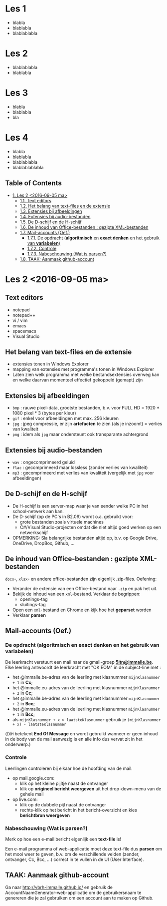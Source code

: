 # Les 1

- blabla
- blablabla
- blablablabla

# Les 2

- blablablabla
- blablabla

# Les 3

- blabla
- blablabla
- bla

# Les 4

- blabla
- blablabla
- blablablabla
- blablablablabla

<div id="table-of-contents">
<h2>Table of Contents</h2>
<div id="text-table-of-contents">
<ul>
<li><a href="#orgheadline12">1. Les 2 <span class="timestamp-wrapper"><span class="timestamp">&lt;2016-09-05 ma&gt;</span></span></a>
<ul>
<li><a href="#orgheadline1">1.1. Text editors</a></li>
<li><a href="#orgheadline2">1.2. Het belang van text-files en de extensie</a></li>
<li><a href="#orgheadline3">1.3. Extensies bij afbeeldingen</a></li>
<li><a href="#orgheadline4">1.4. Extensies bij audio-bestanden</a></li>
<li><a href="#orgheadline5">1.5. De D-schijf en de H-schijf</a></li>
<li><a href="#orgheadline6">1.6. De inhoud van Office-bestanden : gezipte XML-bestanden</a></li>
<li><a href="#orgheadline10">1.7. Mail-accounts (Oef.)</a>
<ul>
<li><a href="#orgheadline7">1.7.1. De opdracht (<b>algoritmisch</b> en <b>exact denken</b> en het gebruik van <b>variabelen</b>)</a></li>
<li><a href="#orgheadline8">1.7.2. Controle</a></li>
<li><a href="#orgheadline9">1.7.3. Nabeschouwing (Wat is parsen?)</a></li>
</ul>
</li>
<li><a href="#orgheadline11">1.8. TAAK: Aanmaak github-account</a></li>
</ul>
</li>
</ul>
</div>
</div>

# Les 2 <span class="timestamp-wrapper"><span class="timestamp">&lt;2016-09-05 ma&gt;</span></span><a id="orgheadline12"></a>

## Text editors<a id="orgheadline1"></a>

-   notepad
-   notepad++
-   vi / vim
-   emacs
-   spacemacs
-   Visual Studio

## Het belang van text-files en de extensie<a id="orgheadline2"></a>

-   extensies tonen in Windows Explorer
-   mapping van extensies met programma's tonen in Windows Explorer
-   Laten zien welk programma met welke bestandsextensies overweg kan en welke
    daarvan momenteel effectief gekoppeld (gemapt) zijn

## Extensies bij afbeeldingen<a id="orgheadline3"></a>

-   `bmp` : rauwe pixel-data, grootste bestanden, b.v. voor FULL HD = 1920 \* 1080
    pixel \* 3 (bytes per kleur)
-   `gif` : enkel voor afbeeldingen met max. 256 kleuren
-   `jpg` : jpeg compressie, er zijn **artefacten** te zien (als je inzoomt) =
    verlies van kwaliteit
-   `png` : idem als `jpg` maar ondersteunt ook transparante achtergrond

## Extensies bij audio-bestanden<a id="orgheadline4"></a>

-   `wav` : ongecomprimeerd geluid
-   `flac` : gecomprimeerd maar lossless (zonder verlies van kwaliteit)
-   `mp3` : gecomprimeerd met verlies van kwaliteit (vergelijk met `jpg` voor afbeeldingen)

## De D-schijf en de H-schijf<a id="orgheadline5"></a>

-   De H-schijf is een server-map waar je van eender welke PC in het school-netwerk aan kan.
-   De D-schijf (op de PC's in B2.09) wordt o.a. gebruikt voor:
    -   grote bestanden zoals virtuele machines
    -   C#/Visual Studio-projecten omdat die niet altijd goed werken op een netwerkschijf
-   OPMERKING: Sla belangrijke bestanden altijd op, b.v. op Google Drive,
    OneDrive, DropBox, Github, &#x2026;

## De inhoud van Office-bestanden : gezipte XML-bestanden<a id="orgheadline6"></a>

`docx`-, `xlsx`- en andere office-bestanden zijn eigenlijk .zip-files.
Oefening:

-   Verander de extensie van een Office-bestand naar `.zip` en pak het uit.
-   Bekijk de inhoud van een `xml`-bestand. Verklaar de begrippen:
    -   openings-tag
    -   sluitings-tag
-   Open een `xml`-bestand en Chrome en kijk hoe het **geparset** worden
-   Verklaar **parsen**

## Mail-accounts (Oef.)<a id="orgheadline10"></a>

### De opdracht (**algoritmisch** en **exact denken** en het gebruik van **variabelen**)<a id="orgheadline7"></a>

De leerkracht verstuurt een mail naar de gmail-groep **5itn@immalle.be**. 
Elke leerling antwoordt de leerkracht met "OK EOM" in de subject-line met :

-   het @immalle.be-adres van de leerling met klasnummer `mijnKlasnummer + 1` in **Cc**;
-   het @immalle.eu-adres van de leerling met klasnummer `mijnKlasnummer + 2` in **Cc**;
-   het @immalle.be-adres van de leerling met klasnummer `mijnKlasnummer + 2` in **Bcc**;
-   het @immalle.eu-adres van de leerling met klasnummer `mijnKlasnummer + 1`
      in **Bcc**;
-   als `mijnKlasnummer + x > laatsteKlasnummer` gebruik je
    `(mijnKlasnummer + x) - laatsteKlasnummer`

(`EOM` betekent **End Of Message** en wordt gebruikt wanneer er geen inhoud in de
body van de mail aanwezig is en alle info dus vervat zit in het onderwerp.)

### Controle<a id="orgheadline8"></a>

Leerlingen controleren bij elkaar hoe de hoofding van de mail:

-   op mail.google.com:
    -   klik op het kleine pijltje naast de ontvanger
    -   klik op **origineel bericht weergeven** uit het drop-down-menu van de gehele mail
-   op live.com:
    -   klik op de dubbele pijl naast de ontvanger
    -   rechts-klik op het bericht in het bericht-overzicht en kies **berichtbron weergeven**

### Nabeschouwing (Wat is parsen?)<a id="orgheadline9"></a>

Merk op hoe een e-mail bericht eigenlijk een **text-file** is!

Een e-mail programma of web-applicatie moet deze text-file dus **parsen** om het
mooi weer te geven, b.v. om de verschillende velden (zender, ontvanger, Cc, Bcc,
&#x2026;) correct in te vullen in de UI (User Interface).

## TAAK: Aanmaak github-account<a id="orgheadline11"></a>

Ga naar <http://vbrh-immalle.github.io/> en gebruik de 
AccountNaamGenerator-web-applicatie om de gebruikersnaam te genereren die je zal
gebruiken om een account aan te maken op Github.

